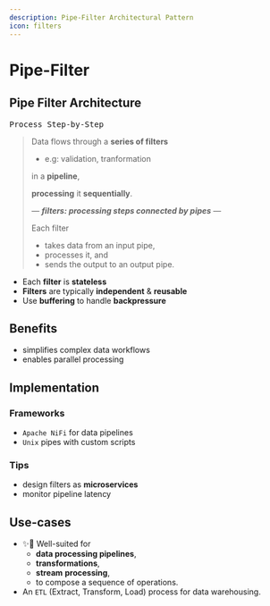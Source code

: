 ```yaml
---
description: Pipe-Filter Architectural Pattern
icon: filters
---
```


# Pipe-Filter

## Pipe Filter Architecture

<kbd>Process Step-by-Step</kbd>

> Data flows through a **series of filters**&#x20;
>
> * e.g: validation, tranformation
>
> in a **pipeline**,&#x20;
>
> **processing** it **sequentially**.
>
>
>
> — _**filters: processing steps connected by pipes**_ —
>
> Each filter&#x20;
>
> * takes data from an input pipe,
> * processes it, and
> * sends the output to an output pipe.





* Each **filter** is **stateless**
* **Filters** are typically **independent** & **reusable**
* Use **buffering** to handle **backpressure**



## Benefits

* simplifies complex data workflows
* enables parallel processing



## Implementation

### Frameworks

* `Apache NiFi` for data pipelines
* `Unix` pipes with custom scripts

### Tips

* design filters as **microservices**
* monitor pipeline latency



## Use-cases

* ✨📌 Well-suited for&#x20;
  * **data processing pipelines**,
  * **transformations**,
  * **stream** **processing**,
  * to compose a sequence of operations.
* An `ETL` (Extract, Transform, Load) process for data warehousing.



